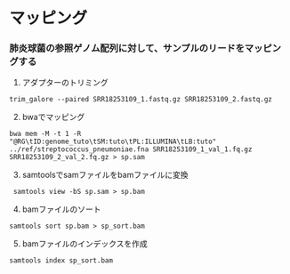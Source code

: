 # マッピング

### 肺炎球菌の参照ゲノム配列に対して、サンプルのリードをマッピングする
1. アダプターのトリミング 
```
trim_galore --paired SRR18253109_1.fastq.gz SRR18253109_2.fastq.gz
```

2. bwaでマッピング
```
bwa mem -M -t 1 -R "@RG\tID:genome_tuto\tSM:tuto\tPL:ILLUMINA\tLB:tuto" ../ref/streptococcus_pneumoniae.fna SRR18253109_1_val_1.fq.gz SRR18253109_2_val_2.fq.gz > sp.sam
```

3. samtoolsでsamファイルをbamファイルに変換
```
 samtools view -bS sp.sam > sp.bam
```

4. bamファイルのソート
```
samtools sort sp.bam > sp_sort.bam
```

5. bamファイルのインデックスを作成
```
samtools index sp_sort.bam
```
